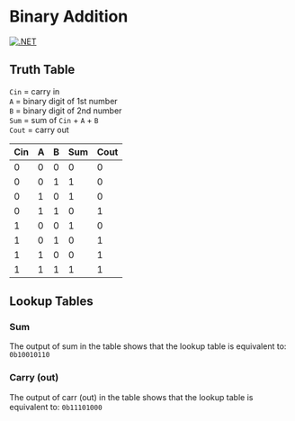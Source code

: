 # Binary Addition

[![.NET](https://github.com/seusher/Binary/actions/workflows/dotnet.yml/badge.svg?branch=main)](https://github.com/seusher/Binary/actions/workflows/dotnet.yml)

## Truth Table

`Cin` = carry in  
`A` = binary digit of 1st number  
`B` = binary digit of 2nd number  
`Sum` = sum of `Cin` + `A` + `B`  
`Cout` = carry out

| Cin | A | B | Sum | Cout |
|-----|---|---|-----|------|
| 0   | 0 | 0 | 0   | 0    |
| 0   | 0 | 1 | 1   | 0    |
| 0   | 1 | 0 | 1   | 0    |
| 0   | 1 | 1 | 0   | 1    |
| 1   | 0 | 0 | 1   | 0    |
| 1   | 0 | 1 | 0   | 1    |
| 1   | 1 | 0 | 0   | 1    |
| 1   | 1 | 1 | 1   | 1    |

## Lookup Tables

### Sum

The output of sum in the table shows that the lookup table is equivalent to: `0b10010110`

### Carry (out)

The output of carr (out) in the table shows that the lookup table is equivalent to: `0b11101000`
